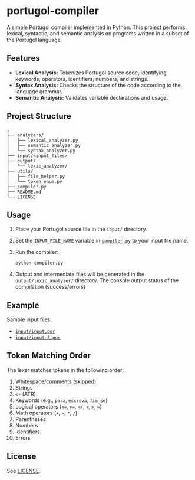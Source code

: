 # portugol-compiler

A simple Portugol compiler implemented in Python. This project performs lexical, syntactic, and semantic analysis on programs written in a subset of the Portugol language.

## Features

- **Lexical Analysis:** Tokenizes Portugol source code, identifying keywords, operators, identifiers, numbers, and strings.
- **Syntax Analysis:** Checks the structure of the code according to the language grammar.
- **Semantic Analysis:** Validates variable declarations and usage.

## Project Structure

```
.
├── analyzers/
│   ├── lexical_analyzer.py
│   ├── semantic_analyzer.py
│   └── syntax_analyzer.py
├── input/<input_files>
├── output/
│   └── lexic_analyzer/
├── utils/
│   ├── file_helper.py
│   └── token_enum.py
├── compiler.py
├── README.md
└── LICENSE
```

## Usage

1. Place your Portugol source file in the `input/` directory.
2. Set the `INPUT_FILE_NAME` variable in [`compiler.py`](compiler.py) to your input file name.
3. Run the compiler:

   ```sh
   python compiler.py
   ```

4. Output and intermediate files will be generated in the `output/lexic_analyzer/` directory. The console output status of the compilation (success/errors)

## Example

Sample input files:

- [`input/input.por`](input/input.por)
- [`input/input-2.por`](input/input-2.por)

## Token Matching Order

The lexer matches tokens in the following order:

1. Whitespace/comments (skipped)
2. Strings
3. `<-` (ATR)
4. Keywords (e.g., `para`, `escreva`, `fim_se`)
5. Logical operators (`<=`, `>=`, `<>`, `<`, `>`, `=`)
6. Math operators (`+`, `-`, `*`, `/`)
7. Parentheses
8. Numbers
9. Identifiers
10. Errors

## License

See [LICENSE](LICENSE).

